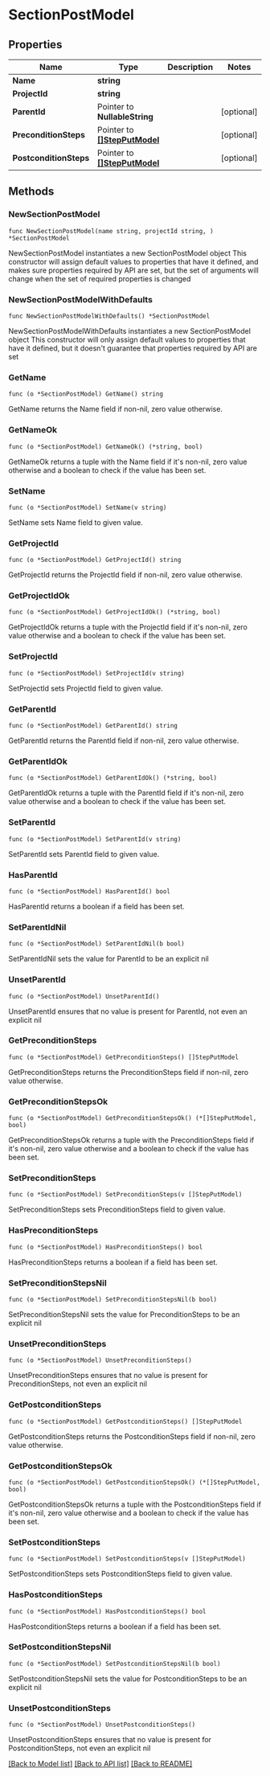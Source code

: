 # SectionPostModel

## Properties

Name | Type | Description | Notes
------------ | ------------- | ------------- | -------------
**Name** | **string** |  | 
**ProjectId** | **string** |  | 
**ParentId** | Pointer to **NullableString** |  | [optional] 
**PreconditionSteps** | Pointer to [**[]StepPutModel**](StepPutModel.md) |  | [optional] 
**PostconditionSteps** | Pointer to [**[]StepPutModel**](StepPutModel.md) |  | [optional] 

## Methods

### NewSectionPostModel

`func NewSectionPostModel(name string, projectId string, ) *SectionPostModel`

NewSectionPostModel instantiates a new SectionPostModel object
This constructor will assign default values to properties that have it defined,
and makes sure properties required by API are set, but the set of arguments
will change when the set of required properties is changed

### NewSectionPostModelWithDefaults

`func NewSectionPostModelWithDefaults() *SectionPostModel`

NewSectionPostModelWithDefaults instantiates a new SectionPostModel object
This constructor will only assign default values to properties that have it defined,
but it doesn't guarantee that properties required by API are set

### GetName

`func (o *SectionPostModel) GetName() string`

GetName returns the Name field if non-nil, zero value otherwise.

### GetNameOk

`func (o *SectionPostModel) GetNameOk() (*string, bool)`

GetNameOk returns a tuple with the Name field if it's non-nil, zero value otherwise
and a boolean to check if the value has been set.

### SetName

`func (o *SectionPostModel) SetName(v string)`

SetName sets Name field to given value.


### GetProjectId

`func (o *SectionPostModel) GetProjectId() string`

GetProjectId returns the ProjectId field if non-nil, zero value otherwise.

### GetProjectIdOk

`func (o *SectionPostModel) GetProjectIdOk() (*string, bool)`

GetProjectIdOk returns a tuple with the ProjectId field if it's non-nil, zero value otherwise
and a boolean to check if the value has been set.

### SetProjectId

`func (o *SectionPostModel) SetProjectId(v string)`

SetProjectId sets ProjectId field to given value.


### GetParentId

`func (o *SectionPostModel) GetParentId() string`

GetParentId returns the ParentId field if non-nil, zero value otherwise.

### GetParentIdOk

`func (o *SectionPostModel) GetParentIdOk() (*string, bool)`

GetParentIdOk returns a tuple with the ParentId field if it's non-nil, zero value otherwise
and a boolean to check if the value has been set.

### SetParentId

`func (o *SectionPostModel) SetParentId(v string)`

SetParentId sets ParentId field to given value.

### HasParentId

`func (o *SectionPostModel) HasParentId() bool`

HasParentId returns a boolean if a field has been set.

### SetParentIdNil

`func (o *SectionPostModel) SetParentIdNil(b bool)`

 SetParentIdNil sets the value for ParentId to be an explicit nil

### UnsetParentId
`func (o *SectionPostModel) UnsetParentId()`

UnsetParentId ensures that no value is present for ParentId, not even an explicit nil
### GetPreconditionSteps

`func (o *SectionPostModel) GetPreconditionSteps() []StepPutModel`

GetPreconditionSteps returns the PreconditionSteps field if non-nil, zero value otherwise.

### GetPreconditionStepsOk

`func (o *SectionPostModel) GetPreconditionStepsOk() (*[]StepPutModel, bool)`

GetPreconditionStepsOk returns a tuple with the PreconditionSteps field if it's non-nil, zero value otherwise
and a boolean to check if the value has been set.

### SetPreconditionSteps

`func (o *SectionPostModel) SetPreconditionSteps(v []StepPutModel)`

SetPreconditionSteps sets PreconditionSteps field to given value.

### HasPreconditionSteps

`func (o *SectionPostModel) HasPreconditionSteps() bool`

HasPreconditionSteps returns a boolean if a field has been set.

### SetPreconditionStepsNil

`func (o *SectionPostModel) SetPreconditionStepsNil(b bool)`

 SetPreconditionStepsNil sets the value for PreconditionSteps to be an explicit nil

### UnsetPreconditionSteps
`func (o *SectionPostModel) UnsetPreconditionSteps()`

UnsetPreconditionSteps ensures that no value is present for PreconditionSteps, not even an explicit nil
### GetPostconditionSteps

`func (o *SectionPostModel) GetPostconditionSteps() []StepPutModel`

GetPostconditionSteps returns the PostconditionSteps field if non-nil, zero value otherwise.

### GetPostconditionStepsOk

`func (o *SectionPostModel) GetPostconditionStepsOk() (*[]StepPutModel, bool)`

GetPostconditionStepsOk returns a tuple with the PostconditionSteps field if it's non-nil, zero value otherwise
and a boolean to check if the value has been set.

### SetPostconditionSteps

`func (o *SectionPostModel) SetPostconditionSteps(v []StepPutModel)`

SetPostconditionSteps sets PostconditionSteps field to given value.

### HasPostconditionSteps

`func (o *SectionPostModel) HasPostconditionSteps() bool`

HasPostconditionSteps returns a boolean if a field has been set.

### SetPostconditionStepsNil

`func (o *SectionPostModel) SetPostconditionStepsNil(b bool)`

 SetPostconditionStepsNil sets the value for PostconditionSteps to be an explicit nil

### UnsetPostconditionSteps
`func (o *SectionPostModel) UnsetPostconditionSteps()`

UnsetPostconditionSteps ensures that no value is present for PostconditionSteps, not even an explicit nil

[[Back to Model list]](../README.md#documentation-for-models) [[Back to API list]](../README.md#documentation-for-api-endpoints) [[Back to README]](../README.md)


